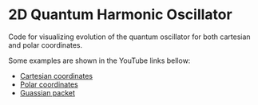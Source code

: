 # 2D Quantum Harmonic Oscillator

Code for visualizing evolution of the quantum oscillator for both cartesian and polar coordinates.

Some examples are shown in the YouTube links bellow:

- [Cartesian coordinates](https://youtu.be/JMu55FF3-fY)
- [Polar coordinates](https://youtu.be/Sw2RdMCdo30)
- [Guassian packet ](https://youtu.be/fiJC2pW7ezE)
